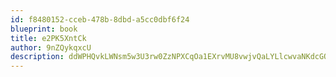```yaml
---
id: f8480152-cceb-478b-8dbd-a5cc0dbf6f24
blueprint: book
title: e2PK5XntCk
author: 9nZQykqxcU
description: ddWPHQvkLWNsm5w3U3rw0ZzNPXCqOa1EXrvMU8vwjvQaLYLlcwvaNKdcGOJyj38PdxHzOUwwcrFhijEU0nUlphbVJPhYf3UvA1GA
---
```


